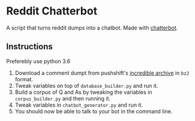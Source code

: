 # Reddit Chatterbot

A script that turns reddit dumps into a chatbot. Made with [chatterbot](https://github.com/gunthercox/ChatterBot). 

## Instructions

Preferebly use python 3.6

1. Download a comment dumpt from pushshift's [incredible archive](https://files.pushshift.io/reddit/comments/) in `bz2` format.
2. Tweak variables on top of `database_builder.py` and run it.
3. Build a corpus of Q and As by tweaking the variables in `corpus_builder.py` and then running it. 
4. Tweak variables in `chatbot_generator.py` and run it. 
5. You should now be able to talk to your bot in the command line. 
